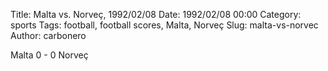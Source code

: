 Title: Malta vs. Norveç, 1992/02/08
Date: 1992/02/08 00:00
Category: sports
Tags: football, football scores, Malta, Norveç
Slug: malta-vs-norvec
Author: carbonero


Malta 0 - 0 Norveç
